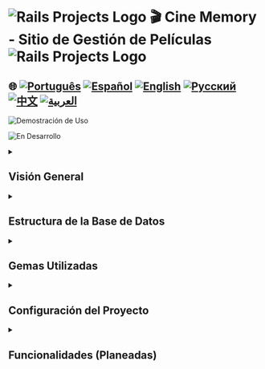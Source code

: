 # <img src="https://encrypted-tbn0.gstatic.com/images?q=tbn:ANd9GcSTWNyzRvZuphTsoQwk0FKqdTWHQEG50IIDgA&s" alt="Rails Projects Logo" width="40" height="30" /> 🎬 Cine Memory - Sitio de Gestión de Películas<img src="https://encrypted-tbn0.gstatic.com/images?q=tbn:ANd9GcSTWNyzRvZuphTsoQwk0FKqdTWHQEG50IIDgA&s" alt="Rails Projects Logo" width="40" height="30" /> 

## 🌐 [![Português](https://img.shields.io/badge/Português-green)](https://github.com/SamuelRocha91/rails_movies_catalog/blob/main/README.md) [![Español](https://img.shields.io/badge/Español-yellow)](https://github.com/SamuelRocha91/rails_movies_catalog/blob/main/README_es.md) [![English](https://img.shields.io/badge/English-blue)](https://github.com/SamuelRocha91/rails_movies_catalog/blob/main/README_en.md) [![Русский](https://img.shields.io/badge/Русский-lightgrey)](https://github.com/SamuelRocha91/rails_movies_catalog/blob/main/README_ru.md) [![中文](https://img.shields.io/badge/中文-red)](https://github.com/SamuelRocha91/rails_movies_catalog/blob/main/README_ch.md) [![العربية](https://img.shields.io/badge/العربية-orange)](https://github.com/SamuelRocha91/rails_movies_catalog/blob/main/README_ar.md)

![Demostración de Uso](./public/amostragem.gif)

![En Desarrollo](https://img.shields.io/badge/status-En%20Desarrollo-yellow)

<details>

<summary> <h2>Visión General</h2> </summary>

Este proyecto es un **Sistema de Gestión de Películas** desarrollado con Ruby on Rails. Permite a los usuarios gestionar películas, géneros y directores. Aplica un CRUD (Crear, Leer, Actualizar, Eliminar) de entidades y permite la carga de imágenes de banners de películas.

</details>

<details>

<summary> <h2>Estructura de la Base de Datos</h2> </summary>

![Diagrama](./public/diagrama-movies.png)

</details>

<details>

<summary> <h2>Gemas Utilizadas</h2> </summary>

- Bullet (Detección de Consultas N+1)  
Durante el desarrollo, se utiliza la gema Bullet para detectar y alertar sobre ineficiencias en la carga de consultas SQL, como el problema de las consultas N+1.

- Kaminari (Paginación)  
La gema Kaminari se utiliza para la paginación de registros en listados, haciendo que la navegación a través de grandes conjuntos de datos sea más eficiente.

- Active Storage (Gestión de Archivos)  
La aplicación también utiliza Active Storage para cargar y gestionar archivos, como banners de películas.

</details>

<details>

<summary> <h2>Configuración del Proyecto</h2> </summary>

  <details>

<summary> <h2> Con Docker </h2> </summary>

Para ejecutar este proyecto utilizando Docker, sigue los pasos a continuación:

#### Prerrequisitos

Asegúrate de tener Docker y Docker Compose instalados en tu máquina.

- [Docker](https://docs.docker.com/get-docker/)  
- [Docker Compose](https://docs.docker.com/compose/install/)

#### Configuración

1. Clona el repositorio relacionado:

```
   git clone git@github.com:SamuelRocha91/rails_movies_catalog.git
   ```

2. Entra en la carpeta del proyecto:

```
   cd rails_movies_catalog
   ```

3. Ejecuta el comando de docker:

```
   docker-compose up
   ```

4. Accede al navegador en:

```
   http://0.0.0.0:3000/
   ```

  </details>
  
  <details>

<summary>  <h2> Sin Docker </h2> </summary>

1. Clona el repositorio:
   ```bash
   git clone git@github.com:SamuelRocha91/rails_movies_catalog.git
   ```

2. Accede al directorio del proyecto:
   ```bash
   cd rails_movies_catalog
   ```

3. Instala las dependencias:
   ```bash
   bundle install
   ```

4. Configura la base de datos:
   ```bash
   rails db:create
   rails db:migrate
   rails db:seed
   ```

5. Ejecuta la aplicación:
   ```bash
   rails server
   ```
   </details>

</details>

<details>

<summary> <h2> Funcionalidades (Planeadas) </h2> </summary>

- **Gestión de películas**: 
  - Pruebas unitarias
  - Responsividad

</details>
